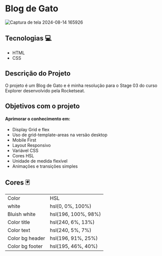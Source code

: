 # Blog de Gato 
![Captura de tela 2024-08-14 165926](https://github.com/user-attachments/assets/193fd019-6fce-4e92-a1f0-d9d532876e4c)


## Tecnologias 💻
<ul>
  <li>HTML</li>
  <li>CSS</li>
</ul>

## Descrição do Projeto
O projeto é um Blog de Gato e é minha resolução para o Stage 03 do curso Explorer desenvolvido pela Rocketseat.

## Objetivos com o projeto
#### Aprimorar o conhecimento em:
<ul>
   <li>Display Grid e flex</li>
   <li>Uso de grid-template-areas na versão desktop</li>
   <li>Mobile First</li>
   <li>Layout Responsivo</li> 
   <li>Variável CSS</li>
   <li>Cores HSL</li>
   <li>Unidade de medida flexível</li>
   <li>Animações e transições simples</li>
</ul>

## Cores 🃏
<table>
  <tr>
    <td>Color</td>
    <td>HSL</td>
  </tr>
   <tr>
    <td>white</td>
    <td>hsl(0, 0%, 100%)</td>
  </tr>
   <tr>
    <td>Bluish white</td>
    <td>hsl(196, 100%, 98%)</td>
  </tr>
   <tr>
    <td>Color title</td>
    <td>hsl(240, 6%, 13%) </td>
  </tr>
   <tr>
    <td>Color text</td>
    <td>hsl(240, 5%, 7%) </td>
  </tr>
   <tr>
    <td>Color bg header</td>
    <td>hsl(196, 91%, 25%)</td>
  </tr>
    <tr>
    <td>Color bg footer</td>
    <td>hsl(195, 46%, 40%)</td>
  </tr>
</table>
